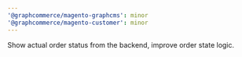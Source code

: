 ```yaml
---
'@graphcommerce/magento-graphcms': minor
'@graphcommerce/magento-customer': minor
---
```


Show actual order status from the backend, improve order state logic.
